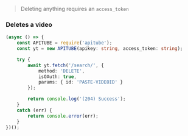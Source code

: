 > Deleting anything requires an `access_token`

### Deletes a video

```ts
(async () => {
	const APITUBE = require('apitube');
	const yt = new APITUBE(apikey: string, access_token: string);

	try {
		await yt.fetch('/search/', {
			method: 'DELETE',
			isOAuth: true,
			params: { id: 'PASTE-VIDEOID' }
		});

		return console.log('(204) Success');
	}
	catch (err) {
		return console.error(err);
	}
})();
```
